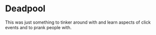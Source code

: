 # Deadpool

This was just something to tinker around with and learn aspects of click events and to prank people with.
